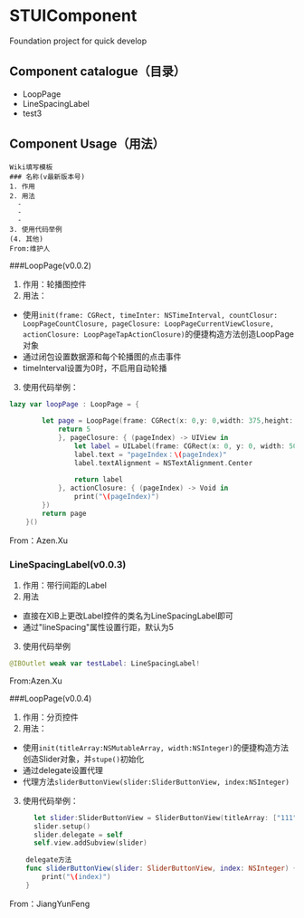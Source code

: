 # STUIComponent
Foundation project for quick develop

## Component catalogue（目录）

- LoopPage
- LineSpacingLabel
- test3


## Component Usage（用法）
```
Wiki填写模板
### 名称(v最新版本号) 
1. 作用
2. 用法
  - 
  - 
  - 
3. 使用代码举例
(4. 其他)
From:维护人
```

###LoopPage(v0.0.2)
1. 作用：轮播图控件
2. 用法：
  - 使用```init(frame: CGRect, timeInter: NSTimeInterval, countClosur: LoopPageCountClosure, pageClosure: LoopPageCurrentViewClosure, actionClosure: LoopPageTapActionClosure)```的便捷构造方法创造LoopPage对象
  - 通过闭包设置数据源和每个轮播图的点击事件
  - timeInterval设置为0时，不启用自动轮播
3. 使用代码举例：
```Swift
lazy var loopPage : LoopPage = {
        
        let page = LoopPage(frame: CGRect(x: 0,y: 0,width: 375,height: 100), timeInter: 0, countClosur: { () -> Int in
            return 5
            }, pageClosure: { (pageIndex) -> UIView in
                let label = UILabel(frame: CGRect(x: 0, y: 0, width: 50, height: 50))
                label.text = "pageIndex：\(pageIndex)"
                label.textAlignment = NSTextAlignment.Center
                
                return label
            }, actionClosure: { (pageIndex) -> Void in
                print("\(pageIndex)")
        })
        return page
    }()
```
From：Azen.Xu

### LineSpacingLabel(v0.0.3) 
1. 作用：带行间距的Label
2. 用法
  - 直接在XIB上更改Label控件的类名为LineSpacingLabel即可
  - 通过"lineSpacing"属性设置行距，默认为5
3. 使用代码举例
```Swift
@IBOutlet weak var testLabel: LineSpacingLabel!
```
From:Azen.Xu

###LoopPage(v0.0.4)
1. 作用：分页控件
2. 用法：
  - 使用```init(titleArray:NSMutableArray, width:NSInteger)```的便捷构造方法创造Slider对象，并```stupe()```初始化
  - 通过delegate设置代理
  - 代理方法```sliderButtonView(slider:SliderButtonView, index:NSInteger)```
3. 使用代码举例：
```Swift
      let slider:SliderButtonView = SliderButtonView(titleArray: ["111", "222"], width: 320)
      slider.setup()
      slider.delegate = self
      self.view.addSubview(slider)
    
    delegate方法
    func sliderButtonView(slider: SliderButtonView, index: NSInteger) {
        print("\(index)")
    }
```
From：JiangYunFeng
